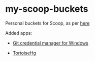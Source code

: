 # my-scoop-buckets
Personal buckets for Scoop, as per [here](https://github.com/lukesampson/scoop/wiki/Buckets)

Added apps:

* [Git credential manager for Windows](https://github.com/Microsoft/Git-Credential-Manager-for-Windows)

* [TortoiseHg](https://tortoisehg.bitbucket.io/)